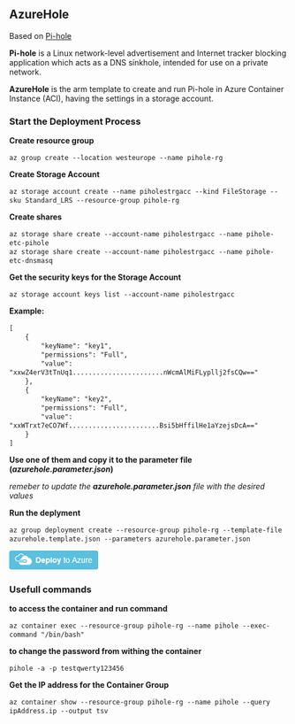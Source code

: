 
## AzureHole

Based on [Pi-hole](https://pi-hole.net/)

  

**Pi-hole** is a Linux network-level advertisement and Internet tracker blocking application which acts as a DNS sinkhole, intended for use on a private network.

**AzureHole** is the arm template to create and run Pi-hole in Azure Container Instance (ACI), having the settings in a storage account.

### Start the Deployment Process

**Create resource group**

    az group create --location westeurope --name pihole-rg

**Create Storage Account**

    az storage account create --name piholestrgacc --kind FileStorage --sku Standard_LRS --resource-group pihole-rg

**Create shares**

    az storage share create --account-name piholestrgacc --name pihole-etc-pihole
    az storage share create --account-name piholestrgacc --name pihole-etc-dnsmasq

**Get the security keys for the Storage Account**

    az storage account keys list --account-name piholestrgacc
**Example:**

    [
	    {
		    "keyName": "key1",
		    "permissions": "Full",
		    "value": "xxwZ4erV3tTnUq1.......................nWcmAlMiFLypllj2fsCQw=="
		},
		{
			"keyName": "key2",
			"permissions": "Full",
			"value": "xxWTrxt7eCO7Wf.......................Bsi5bHffilHe1aYzejsDcA=="
		}
	]

**Use one of them and copy it to the parameter file (_azurehole.parameter.json_)**

_remeber to update the **azurehole.parameter.json** file with the desired values_

**Run the deplyment**

    az group deployment create --resource-group pihole-rg --template-file azurehole.template.json --parameters azurehole.parameter.json

<a href="https://portal.azure.com/#create/Microsoft.Template/uri/https://raw.githubusercontent.com/sarmadjari/AzureHole/master/azurehole.template.json" target="_blank">
    <img src="https://raw.githubusercontent.com/Azure/azure-quickstart-templates/master/1-CONTRIBUTION-GUIDE/images/deploytoazure.png"/>
</a>

### Usefull commands

**to access the container and run command**

    az container exec --resource-group pihole-rg --name pihole --exec-command "/bin/bash"

  

**to change the password from withing the container**

    pihole -a -p testqwerty123456

  

**Get the IP address for the Container Group**

    az container show --resource-group pihole-rg --name pihole --query ipAddress.ip --output tsv
